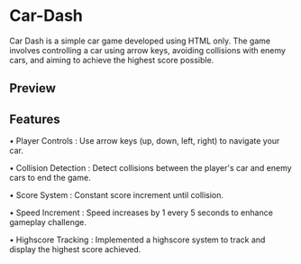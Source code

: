 # Car-Dash

Car Dash is a simple car game developed using HTML only. The game involves controlling a car using arrow keys, avoiding collisions with enemy cars, and aiming to achieve the highest score possible.

## Preview



## Features 

• Player Controls : Use arrow keys (up, down, left, right) to navigate your car.

• Collision Detection : Detect collisions between the player's car and enemy cars to end the game.

• Score System : Constant score increment until collision.

• Speed Increment : Speed increases by 1 every 5 seconds to enhance gameplay challenge.

• Highscore Tracking : Implemented a highscore system to track and display the highest score achieved.
